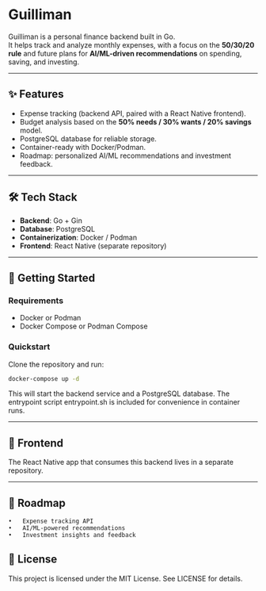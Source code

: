 # Guilliman

Guilliman is a personal finance backend built in Go.  
It helps track and analyze monthly expenses, with a focus on the **50/30/20 rule** and future plans for **AI/ML-driven recommendations** on spending, saving, and investing.

---

## ✨ Features
- Expense tracking (backend API, paired with a React Native frontend).
- Budget analysis based on the **50% needs / 30% wants / 20% savings** model.
- PostgreSQL database for reliable storage.
- Container-ready with Docker/Podman.
- Roadmap: personalized AI/ML recommendations and investment feedback.

---

## 🛠️ Tech Stack
- **Backend**: Go + Gin
- **Database**: PostgreSQL
- **Containerization**: Docker / Podman
- **Frontend**: React Native (separate repository)

---

## 🚀 Getting Started

### Requirements
- Docker or Podman
- Docker Compose or Podman Compose

### Quickstart
Clone the repository and run:

```bash
docker-compose up -d
```

This will start the backend service and a PostgreSQL database.
The entrypoint script entrypoint.sh is included for convenience in container runs.

---

## 📱 Frontend

The React Native app that consumes this backend lives in a separate repository.

---

## 📖 Roadmap
	•	Expense tracking API
	•	AI/ML-powered recommendations
	•	Investment insights and feedback

## 📄 License

This project is licensed under the MIT License. See LICENSE for details.
